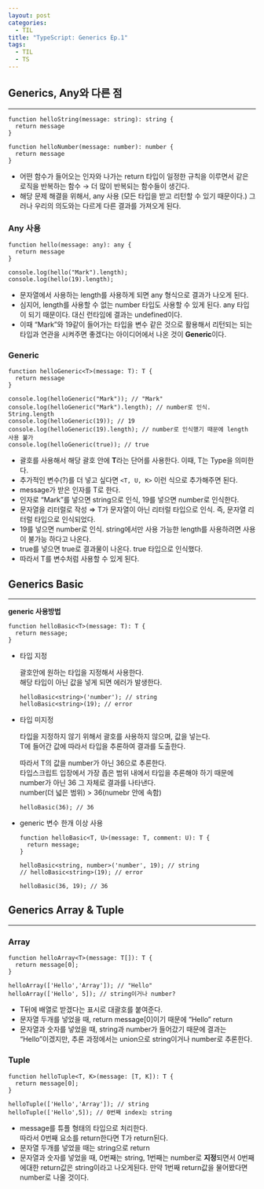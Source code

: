 ```yaml
---
layout: post
categories:
  - TIL
title: "TypeScript: Generics Ep.1"
tags:
  - TIL
  - TS
---
```


## __Generics, Any와 다른 점__
---

```tsx
function helloString(message: string): string {
  return message
}

function helloNumber(message: number): number {
  return message
}
```

- 어떤 함수가 들어오는 인자와 나가는 return 타입이 일정한 규칙을 이루면서 같은 로직을 반복하는 함수 → 더 많이 반복되는 함수들이 생긴다.
- 해당 문제 해결을 위해서, any 사용 (모든 타입을 받고 리턴할 수 있기 때문이다.) 그러나 우리의 의도와는 다르게 다른 결과를 가져오게 된다.

### Any 사용

```tsx
function hello(message: any): any {
  return message
}

console.log(hello("Mark").length);
console.log(hello(19).length);
```

- 문자열에서 사용하는 length를 사용하게 되면 any 형식으로 결과가 나오게 된다.
- 심지어, length를 사용할 수 없는 number 타입도 사용할 수 있게 된다. any 타입이 되기 때문이다. 대신 런타임에 결과는 undefined이다.
- 이때 “Mark”와 19같이 들어가는 타입을 변수 같은 것으로 활용해서 리턴되는 되는 타입과 연관을 시켜주면 좋겠다는 아이디어에서 나온 것이 **Generic**이다.

### **Generic**

```tsx
function helloGeneric<T>(message: T): T {
  return message
}

console.log(helloGeneric("Mark")); // "Mark"
console.log(helloGeneric("Mark").length); // number로 인식. String.length
console.log(helloGeneric(19)); // 19
console.log(helloGeneric(19).length); // number로 인식했기 때문에 length 사용 불가
console.log(helloGeneric(true)); // true
```

- 괄호를 사용해서 해당 괄호 안에 **T**라는 단어를 사용한다. 이때, T는 Type을 의미한다.
- 추가적인 변수(?)를 더 넣고 싶다면 `<T, U, K>` 이런 식으로 추가해주면 된다.
- message가 받은 인자를 T로 한다.
- 인자로 “Mark”를 넣으면 string으로 인식, 19를 넣으면 number로 인식한다.
- 문자열을 리터럴로 작성 ⇒ T가 문자열이 아닌 리터럴 타입으로 인식. 즉, 문자열 리터럴 타입으로 인식되었다.
- 19를 넣으면 number로 인식.
string에서만 사용 가능한 length를 사용하려면 사용이 불가능 하다고 나온다.
- true를 넣으면 true로 결과물이 나온다. true 타입으로 인식했다.
- 따라서 T를 변수처럼 사용할 수 있게 된다.

## __Generics Basic__
---

**generic 사용방법**

```tsx
function helloBasic<T>(message: T): T {
  return message;
}
```

- 타입 지정
  
  괄호안에 원하는 타입을 지정해서 사용한다.  
  해당 타입이 아닌 값을 넣게 되면 에러가 발생한다.
  
  ```tsx
  helloBasic<string>('number'); // string
  helloBasic<string>(19); // error
  ```
    
- 타입 미지정  

  타입을 지정하지 않기 위해서 괄호를 사용하지 않으며, 값을 넣는다.  
  T에 들어간 값에 따라서 타입을 추론하여 결과를 도출한다.
  
  따라서 T의 값을 number가 아닌 36으로 추론한다.  
  타입스크립트 입장에서 가장 좁은 범위 내에서 타입을 추론해야 하기 때문에 number가 아닌 36 그 자체로 결과를 나타낸다.  
  number(더 넓은 범위) > 36(numebr 안에 속함)
  
  ```tsx
  helloBasic(36); // 36
  ```
    
- generic 변수 한개 이상 사용
  
  ```tsx
  function helloBasic<T, U>(message: T, comment: U): T {
    return message;
  }
  
  helloBasic<string, number>('number', 19); // string
  // helloBasic<string>(19); // error
  
  helloBasic(36, 19); // 36
  ```

## __Generics Array & Tuple__
---

### Array

```tsx
function helloArray<T>(message: T[]): T {
  return message[0];
}

helloArray(['Hello','Array']); // "Hello"
helloArray(['Hello', 5]); // string이거나 number?
```

- T뒤에 배열로 받겠다는 표시로 대괄호를 붙여준다.
- 문자열 두개를 넣었을 때, return message[0]이기 때문에 “Hello” return
- 문자열과 숫자를 넣었을 때, string과 number가 들어갔기 때문에 결과는 “Hello”이겠지만, 추론 과정에서는 union으로 string이거나 number로 추론한다.

### Tuple

```tsx
function helloTuple<T, K>(message: [T, K]): T {
  return message[0];
}

helloTuple(['Hello','Array']); // string
helloTuple(['Hello',5]); // 0번째 index는 string
```

- message를 튜플 형태의 타입으로 처리한다.   
  따라서 0번째 요소를 return한다면 T가 return된다.
- 문자열 두개를 넣었을 때는 string으로 return
- 문자열과 숫자를 넣었을 때, 0번째는 string, 1번째는 number로 **지정**되면서  0번째에대한 return값은 string이라고 나오게된다. 만약 1번째 return값을 물어봤다면 number로 나올 것이다.